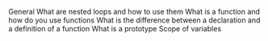 General
What are nested loops and how to use them
What is a function and how do you use functions
What is the difference between a declaration and a definition of a function
What is a prototype
Scope of variables
